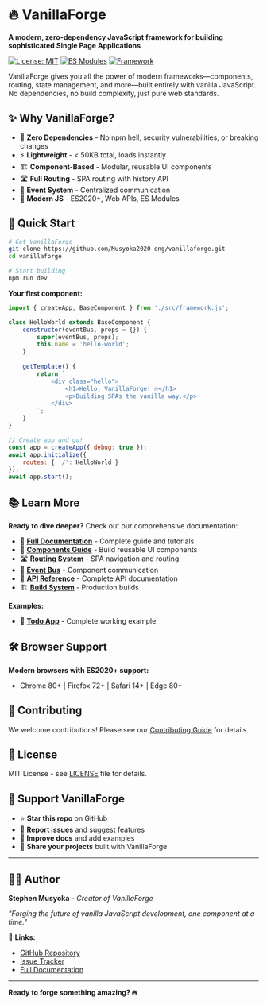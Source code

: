 # 🔥 VanillaForge

**A modern, zero-dependency JavaScript framework for building sophisticated Single Page Applications**

[![License: MIT](https://img.shields.io/badge/License-MIT-yellow.svg)](https://opensource.org/licenses/MIT)
[![ES Modules](https://img.shields.io/badge/ES-Modules-blue.svg)](https://developer.mozilla.org/en-US/docs/Web/JavaScript/Guide/Modules)
[![Framework](https://img.shields.io/badge/Framework-Vanilla%20JS-orange.svg)](https://vanillajs.org/)

VanillaForge gives you all the power of modern frameworks—components, routing, state management, and more—built entirely with vanilla JavaScript. No dependencies, no build complexity, just pure web standards.

## ✨ Why VanillaForge?

- 🚀 **Zero Dependencies** - No npm hell, security vulnerabilities, or breaking changes
- ⚡ **Lightweight** - < 50KB total, loads instantly
- 🏗️ **Component-Based** - Modular, reusable UI components
- 🛣️ **Full Routing** - SPA routing with history API
- 📡 **Event System** - Centralized communication
- 🔧 **Modern JS** - ES2020+, Web APIs, ES Modules

## 🚀 Quick Start

```bash
# Get VanillaForge
git clone https://github.com/Musyoka2020-eng/vanillaforge.git
cd vanillaforge

# Start building
npm run dev
```

**Your first component:**

```javascript
import { createApp, BaseComponent } from './src/framework.js';

class HelloWorld extends BaseComponent {
    constructor(eventBus, props = {}) {
        super(eventBus, props);
        this.name = 'hello-world';
    }
    
    getTemplate() {
        return `
            <div class="hello">
                <h1>Hello, VanillaForge! 🔥</h1>
                <p>Building SPAs the vanilla way.</p>
            </div>
        `;
    }
}

// Create app and go!
const app = createApp({ debug: true });
await app.initialize({
    routes: { '/': HelloWorld }
});
await app.start();
```

## 📚 Learn More

**Ready to dive deeper?** Check out our comprehensive documentation:

- 📖 **[Full Documentation](docs/README.md)** - Complete guide and tutorials
- 🧩 **[Components Guide](docs/components.md)** - Build reusable UI components  
- 🛣️ **[Routing System](docs/router.md)** - SPA navigation and routing
- 📡 **[Event Bus](docs/event-bus.md)** - Component communication
- 🔧 **[API Reference](docs/API.md)** - Complete API documentation
- 🏗️ **[Build System](docs/build-system.md)** - Production builds

**Examples:**
- 📝 **[Todo App](examples/todo-app/)** - Complete working example

## 🛠️ Browser Support

**Modern browsers with ES2020+ support:**
- Chrome 80+ | Firefox 72+ | Safari 14+ | Edge 80+

## 🤝 Contributing

We welcome contributions! Please see our [Contributing Guide](docs/README.md#contributing) for details.

## 📄 License

MIT License - see [LICENSE](LICENSE) file for details.

## 🌟 Support VanillaForge

- ⭐ **Star this repo** on GitHub
- 🐛 **Report issues** and suggest features
- 📖 **Improve docs** and add examples  
- 💬 **Share your projects** built with VanillaForge

---

## 👨‍💻 Author

**Stephen Musyoka** - *Creator of VanillaForge*

*"Forging the future of vanilla JavaScript development, one component at a time."*

🔗 **Links:**
- [GitHub Repository](https://github.com/Musyoka2020-eng/vanillaforge)
- [Issue Tracker](https://github.com/Musyoka2020-eng/vanillaforge/issues)
- [Full Documentation](docs/README.md)

---

**Ready to forge something amazing? 🔥**
